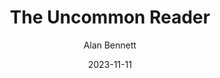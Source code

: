---
title: The Uncommon Reader
book: the-uncommon-reader
author: Alan Bennett
kindle: false
spoilers: false
date: 2023-11-11
---